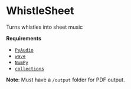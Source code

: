 WhistleSheet
==================

Turns whistles into sheet music

**Requirements**

- [`PyAudio`](http://people.csail.mit.edu/hubert/pyaudio/)
- [`wave`](https://docs.python.org/2/library/wave.html)
- [`NumPy`](http://www.numpy.org)
- [`collections`](https://docs.python.org/2/library/collections.html)


**Note**:
Must have a `/output` folder for PDF output.
